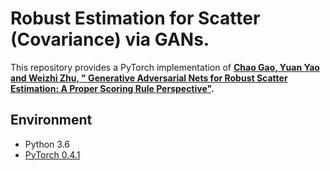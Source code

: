 # Robust Estimation for Scatter (Covariance) via GANs.
This repository provides a PyTorch implementation of **[Chao Gao, Yuan Yao and Weizhi Zhu, "
Generative Adversarial Nets for Robust Scatter Estimation: A Proper Scoring Rule Perspective"](https://arxiv.org/abs/1903.01944 "https://arxiv.org/abs/1903.01944").**

## Environment
* Python 3.6
* [PyTorch 0.4.1](http://pytorch.org/)
